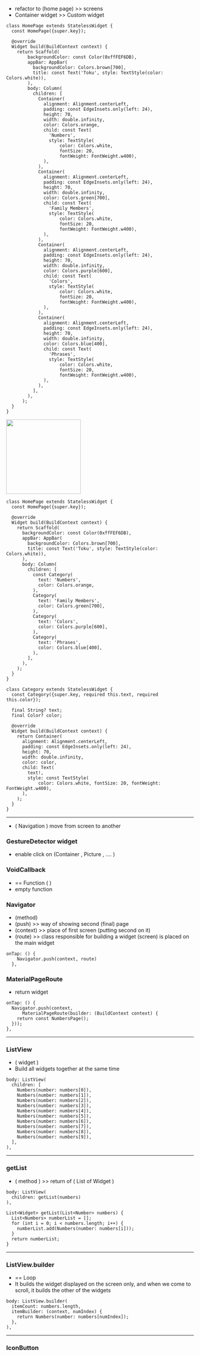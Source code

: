 - refactor to (home page) >> screens
- Container widget >> Custom widget

```
class HomePage extends StatelessWidget {
  const HomePage({super.key});

  @override
  Widget build(BuildContext context) {
    return Scaffold(
        backgroundColor: const Color(0xffFEF6DB),
        appBar: AppBar(
          backgroundColor: Colors.brown[700],
          title: const Text('Toku', style: TextStyle(color: Colors.white)),
        ),
        body: Column(
          children: [
            Container(
              alignment: Alignment.centerLeft,
              padding: const EdgeInsets.only(left: 24),
              height: 70,
              width: double.infinity,
              color: Colors.orange,
              child: const Text(
                'Numbers',
                style: TextStyle(
                    color: Colors.white,
                    fontSize: 20,
                    fontWeight: FontWeight.w400),
              ),
            ),
            Container(
              alignment: Alignment.centerLeft,
              padding: const EdgeInsets.only(left: 24),
              height: 70,
              width: double.infinity,
              color: Colors.green[700],
              child: const Text(
                'Family Members',
                style: TextStyle(
                    color: Colors.white,
                    fontSize: 20,
                    fontWeight: FontWeight.w400),
              ),
            ),
            Container(
              alignment: Alignment.centerLeft,
              padding: const EdgeInsets.only(left: 24),
              height: 70,
              width: double.infinity,
              color: Colors.purple[600],
              child: const Text(
                'Colors',
                style: TextStyle(
                    color: Colors.white,
                    fontSize: 20,
                    fontWeight: FontWeight.w400),
              ),
            ),
            Container(
              alignment: Alignment.centerLeft,
              padding: const EdgeInsets.only(left: 24),
              height: 70,
              width: double.infinity,
              color: Colors.blue[400],
              child: const Text(
                'Phrases',
                style: TextStyle(
                    color: Colors.white,
                    fontSize: 20,
                    fontWeight: FontWeight.w400),
              ),
            ),
          ],
        ),
      );
  }
}
```
<img src="image.png"  width="200">

```
class HomePage extends StatelessWidget {
  const HomePage({super.key});

  @override
  Widget build(BuildContext context) {
    return Scaffold(
      backgroundColor: const Color(0xffFEF6DB),
      appBar: AppBar(
        backgroundColor: Colors.brown[700],
        title: const Text('Toku', style: TextStyle(color: Colors.white)),
      ),
      body: Column(
        children: [
          const Category(
            text: 'Numbers',
            color: Colors.orange,
          ),
          Category(
            text: 'Family Members',
            color: Colors.green[700],
          ),
          Category(
            text: 'Colors',
            color: Colors.purple[600],
          ),
          Category(
            text: 'Phrases',
            color: Colors.blue[400],
          ),
        ],
      ),
    );
  }
}

class Category extends StatelessWidget {
  const Category({super.key, required this.text, required this.color});

  final String? text;
  final Color? color;

  @override
  Widget build(BuildContext context) {
    return Container(
      alignment: Alignment.centerLeft,
      padding: const EdgeInsets.only(left: 24),
      height: 70,
      width: double.infinity,
      color: color,
      child: Text(
        text!,
        style: const TextStyle(
            color: Colors.white, fontSize: 20, fontWeight: FontWeight.w400),
      ),
    );
  }
}
```

---
- ( Navigation ) move from screen to another
### GestureDetector widget
- enable click on (Container , Picture , .... )
### VoidCallback
- == Function ( )
- empty function
### Navigator
- (method)
- (push) >> way of showing second (final) page
- (context) >> place of first screen (putting second on it)
- (route) >> class responsible for building a widget (screen) is placed on the main widget
```
onTap: () {
    Navigator.push(context, route)
  },
```
### MaterialPageRoute
- return widget
```
onTap: () {
  Navigator.push(context,
      MaterialPageRoute(builder: (BuildContext context) {
    return const NumbersPage();
  }));
},
```

---
### ListView
- ( widget )
- Build all widgets together at the same time
```
body: ListView(
  children: [
    Numbers(number: numbers[0]),
    Numbers(number: numbers[1]),
    Numbers(number: numbers[2]),
    Numbers(number: numbers[3]),
    Numbers(number: numbers[4]),
    Numbers(number: numbers[5]),
    Numbers(number: numbers[6]),
    Numbers(number: numbers[7]),
    Numbers(number: numbers[8]),
    Numbers(number: numbers[9]),
  ],
),
```


----
### getList
- ( method ) >> return of ( List of Widget )
```
body: ListView(
  children: getList(numbers)
),
```
```
List<Widget> getList(List<Number> numbers) {
  List<Numbers> numberList = [];
  for (int i = 0; i < numbers.length; i++) {
    numberList.add(Numbers(number: numbers[i]));
  }
  return numberList;
}
```

---
### ListView.builder
- == Loop
- It builds the widget displayed on the screen only, and when we come to scroll, it builds the other of the widgets
```
body: ListView.builder(
  itemCount: numbers.length,
  itemBuilder: (context, numIndex) {
    return Numbers(number: numbers[numIndex]);
  },
),
```

---
### IconButton